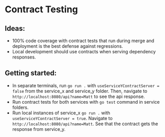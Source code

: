 # Contract Testing

## Ideas:
* 100% code coverage with contract tests that run during merge and deployment is the best defense against regressions.
* Local development should use contracts when serving dependency responses.

## Getting started:
* In separate terminals, run `go run .` with `useServiceYContractServer = false` from the service_x and service_y folder. Then, navigate to `http://localhost:8080/api?name=Matt` to see the api response.
* Run contract tests for both services with `go test` command in service folders.
* Run local instances of service_x `go run .` with `useServiceYContractServer = true`. Navigate to `http://localhost:8080/api?name=Matt`. See that the contract gets the response from service_y.

